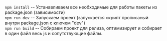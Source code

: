`npm install` -- Устанавливаем все необходимые для работы пакеты из package.json (зависимости) <br/>
`npm run dev` -- Запускаем проект (запускается скрипт прописаный внутри package.json с ключем "dev") <br/>
`npm run build` -- Собираем проект для релиза, оптимизирует и собирает в один файл весь js и сопутствующие файлы.


